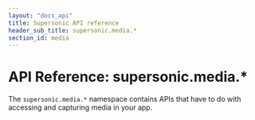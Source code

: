 ```yaml
---
layout: "docs_api"
title: Supersonic API reference
header_sub_title: supersonic.media.*
section_id: media
---
```


# API Reference: supersonic.media.*

The `supersonic.media.*` namespace contains APIs that have to do with accessing and capturing media in your app.
